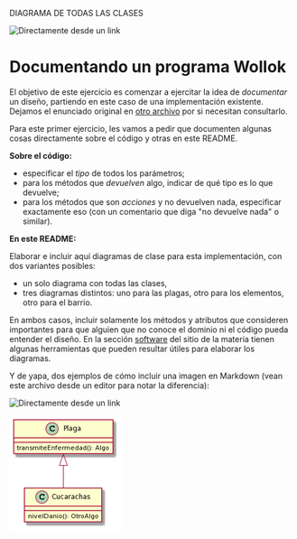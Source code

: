 DIAGRAMA DE TODAS LAS CLASES 

![Directamente desde un link](http://www.plantuml.com/plantuml/png/lPFBpjem48NtUGelwO8NG5rm0RML6eJKli1W3uahsvFwqat2kpSnmOIV87uXnCvYBkURSyZSUR0-Q9Ln1Swn9LWhYTKPOmmLQZIU79kndx9jx7wiDVgIn951OR40k-cR9kVkBpDMKbjeD3XE7feoeFqmwu0_EPcObW4DkKaximrwZtQyAmTrlycjg091NNb9f10CPSVUX-yTI7J1o7-eyb1O76xXP0va_VZY27UzTrW_15nuu9rqfQ20jey73XPu2OqczpT8JqqLL06kQJ4iLE319RRyPC-5xXUe81BA2wGUdfDiYWcnYCAX0Yu5Y9qb4JYNPDvi3-t_8FVin_Rt8X9L2IINHcf8ECTirsrcNvlfbCNdwgnmKybxnPl2BX9aW_UW-Et2rLjr6ZznqLv1XyL63V8MZDFIuyOSq6eK8EwQ1PrJzj4dbFAwklLCWuxQo5eTIQCyyJ-snZKO6LDxFt8AeNurs4KbfVWfZJHt7NRztALpD29ezHy0)

# Documentando un programa Wollok

El objetivo de este ejercicio es comenzar a ejercitar la idea de _documentar_ un diseño, partiendo en este caso de una implementación existente. Dejamos el enunciado original en [otro archivo](./dominio.md) por si necesitan consultarlo.

Para este primer ejercicio, les vamos a pedir que documenten algunas cosas directamente sobre el código y otras en este README.

**Sobre el código:**

* especificar el _tipo_ de todos los parámetros;
* para los métodos que _devuelven_ algo, indicar de qué tipo es lo que devuelve;
* para los métodos que son _acciones_ y no devuelven nada, especificar exactamente eso (con un comentario que diga "no devuelve nada" o similar).

**En este README:**

Elaborar e incluir aquí diagramas de clase para esta implementación, con dos variantes posibles:
* un solo diagrama con todas las clases,
* tres diagramas distintos: uno para las plagas, otro para los elementos, otro para el barrio.

En ambos casos, incluir solamente los métodos y atributos que consideren importantes para que alguien que no conoce el dominio ni el código pueda entender el diseño. En la sección [software](https://obj2-unahur.github.io/software) del sitio de la materia tienen algunas herramientas que pueden resultar útiles para elaborar los diagramas.

Y de yapa, dos ejemplos de cómo incluir una imagen en Markdown (vean este archivo desde un editor para notar la diferencia):

![Directamente desde un link](http://www.plantuml.com/plantuml/png/JSqn2W9138NXFgT8gLUmMb5hlS9Z9gu3cGmaMH74kxl25lR_zzuK2S-bAnL51DyKC_XDpEcmw2tbOdVnBXLrjp_mKUT17zhoqrBWA0y4ool5wl-2jQVe6TR63rxJnuQdDLmllm00)

![Desde un archivo local](./images/ejemplo-uml.png)


